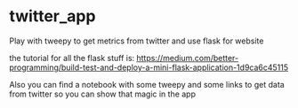# twitter_app
Play with tweepy to get metrics from twitter and use flask for website


the tutorial for all the flask stuff is:
https://medium.com/better-programming/build-test-and-deploy-a-mini-flask-application-1d9ca6c45115

Also you can find a notebook with some tweepy and some links to get data from twitter so you can show that magic in the app

